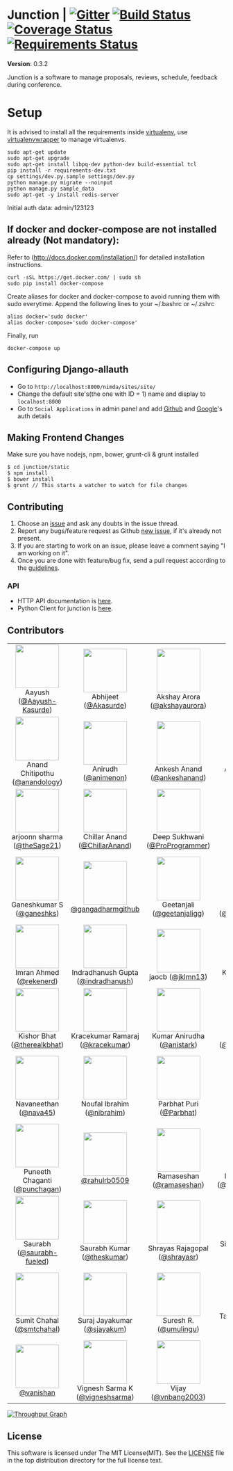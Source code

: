 Junction | [![Gitter](https://badges.gitter.im/Join%20Chat.svg)](https://gitter.im/pythonindia/junction?utm_source=badge&utm_medium=badge&utm_campaign=pr-badge&utm_content=badge) [![Build Status](https://travis-ci.org/pythonindia/junction.svg)](https://travis-ci.org/pythonindia/junction) [![Coverage Status](https://coveralls.io/repos/pythonindia/junction/badge.svg?branch=master)](https://coveralls.io/r/pythonindia/junction?branch=master) [![Requirements Status](https://requires.io/github/pythonindia/junction/requirements.svg?branch=master)](https://requires.io/github/pythonindia/junction/requirements/?branch=master)
========


**Version**: 0.3.2

Junction is a software to manage proposals, reviews, schedule, feedback during conference.

Setup
=====

It is advised to install all the requirements inside [virtualenv], use [virtualenvwrapper] to manage virtualenvs.

[virtualenv]: https://virtualenv.pypa.io/en/latest/
[virtualenvwrapper]: https://virtualenvwrapper.readthedocs.org/en/latest/

```
sudo apt-get update
sudo apt-get upgrade
sudo apt-get install libpq-dev python-dev build-essential tcl
pip install -r requirements-dev.txt
cp settings/dev.py.sample settings/dev.py
python manage.py migrate --noinput
python manage.py sample_data
sudo apt-get -y install redis-server
```

Initial auth data: admin/123123

If docker and docker-compose are not installed already (Not mandatory):
--------------------------------------------
Refer to (http://docs.docker.com/installation/) for detailed installation instructions.

```
curl -sSL https://get.docker.com/ | sudo sh
sudo pip install docker-compose
```

Create aliases for docker and docker-compose to avoid running them with sudo everytime.
Append the following lines to your ~/.bashrc or ~/.zshrc

```
alias docker='sudo docker'
alias docker-compose='sudo docker-compose'
```

Finally, run
```
docker-compose up
```


Configuring Django-allauth
---------------------------

 - Go to `http://localhost:8000/nimda/sites/site/`
 - Change the default site's(the one with ID = 1) name and display to `localhost:8000`
 - Go to `Social Applications` in admin panel and add [Github](http://django-allauth.readthedocs.org/en/latest/providers.html#github) and [Google](http://django-allauth.readthedocs.org/en/latest/providers.html#google)'s auth details

Making Frontend Changes
---------------------------
Make sure you have nodejs, npm, bower, grunt-cli & grunt installed

```
$ cd junction/static
$ npm install
$ bower install
$ grunt // This starts a watcher to watch for file changes
```


Contributing
------------

1. Choose an [issue][issue-list] and ask any doubts in the issue thread.
2. Report any bugs/feature request as Github [new issue][new-issue], if it's already not present.
3. If you are starting to work on an issue, please leave a comment saying "I am working on it".
4. Once you are done with feature/bug fix, send a pull request according to the [guidelines].

[issue-list]: https://github.com/pythonindia/junction/issues/
[new-issue]: https://github.com/pythonindia/junction/issues/new
[guidelines]: https://github.com/pythonindia/junction/blob/master/CONTRIBUTING.md

### API

- HTTP API documentation is [here](https://github.com/pythonindia/junction/blob/master/docs/api.md).
- Python Client for junction is [here](https://github.com/pythonindia/junction-client).

## Contributors

<table>
  <tr>
    <td align=center><img width=100 src=https://avatars.githubusercontent.com/u/7703416?v=3><br>Aayush (<a href=https://github.com/Aayush-Kasurde>@Aayush-Kasurde</a>)</td>
    <td align=center><img width=100 src=https://avatars.githubusercontent.com/u/633765?v=3><br>Abhijeet (<a href=https://github.com/Akasurde>@Akasurde</a>)</td>
    <td align=center><img width=100 src=https://avatars.githubusercontent.com/u/788023?v=3><br>Akshay Arora (<a href=https://github.com/akshayaurora>@akshayaurora</a>)</td>
    <td align=center><img width=100 src=https://avatars.githubusercontent.com/u/5647941?v=3><br>Amit Kumar (<a href=https://github.com/aktech>@aktech</a>)</td>
    <td align=center><img width=100 src=https://avatars.githubusercontent.com/u/316177?v=3><br>Anand B Pillai (<a href=https://github.com/pythonhacker>@pythonhacker</a>)</td>
  </tr>
  <tr>
    <td align=center><img width=100 src=https://avatars.githubusercontent.com/u/7569?v=3><br>Anand Chitipothu (<a href=https://github.com/anandology>@anandology</a>)</td>
    <td align=center><img width=100 src=https://avatars.githubusercontent.com/u/6907950?v=3><br>Anirudh (<a href=https://github.com/animenon>@animenon</a>)</td>
    <td align=center><img width=100 src=https://avatars.githubusercontent.com/u/2134563?v=3><br>Ankesh Anand (<a href=https://github.com/ankeshanand>@ankeshanand</a>)</td>
    <td align=center><img width=100 src=https://avatars.githubusercontent.com/u/2016794?v=3><br>Anshul Sharma (<a href=https://github.com/raun>@raun</a>)</td>
    <td align=center><img width=100 src=https://avatars.githubusercontent.com/u/499894?v=3><br>Anuvrat Parashar (<a href=https://github.com/bhanuvrat>@bhanuvrat</a>)</td>
  </tr>
  <tr>
    <td align=center><img width=100 src=https://avatars.githubusercontent.com/u/7693265?v=3><br>arjoonn sharma (<a href=https://github.com/theSage21>@theSage21</a>)</td>
    <td align=center><img width=100 src=https://avatars.githubusercontent.com/u/4463796?v=3><br>Chillar Anand (<a href=https://github.com/ChillarAnand>@ChillarAnand</a>)</td>
    <td align=center><img width=100 src=https://avatars.githubusercontent.com/u/3947424?v=3><br>Deep Sukhwani (<a href=https://github.com/ProProgrammer>@ProProgrammer</a>)</td>
    <td align=center><img width=100 src=https://avatars.githubusercontent.com/u/502170?v=3><br>dhilipsiva (<a href=https://github.com/dhilipsiva>@dhilipsiva</a>)</td>
    <td align=center><img width=100 src=https://avatars.githubusercontent.com/u/1227312?v=3><br>Fayaz Yusuf Khan (<a href=https://github.com/fayazkhan>@fayazkhan</a>)</td>
  </tr>
  <tr>
    <td align=center><img width=100 src=https://avatars.githubusercontent.com/u/5219194?v=3><br>Ganeshkumar S (<a href=https://github.com/ganeshks>@ganeshks</a>)</td>
    <td align=center><img width=100 src=https://avatars.githubusercontent.com/u/8327178?v=3><br><a href=https://github.com/gangadharmgithub>@gangadharmgithub</a></td>
    <td align=center><img width=100 src=https://avatars.githubusercontent.com/u/1011202?v=3><br>Geetanjali  (<a href=https://github.com/geetanjaligg>@geetanjaligg</a>)</td>
    <td align=center><img width=100 src=https://avatars.githubusercontent.com/u/13134808?v=3><br>Hari (<a href=https://github.com/haridjango123>@haridjango123</a>)</td>
    <td align=center><img width=100 src=https://avatars.githubusercontent.com/u/717628?v=3><br>Haris Ibrahim K. V. (<a href=https://github.com/harisibrahimkv>@harisibrahimkv</a>)</td>
  </tr>
  <tr>
    <td align=center><img width=100 src=https://avatars.githubusercontent.com/u/645284?v=3><br>Imran Ahmed (<a href=https://github.com/rekenerd>@rekenerd</a>)</td>
    <td align=center><img width=100 src=https://avatars.githubusercontent.com/u/2682729?v=3><br>Indradhanush Gupta (<a href=https://github.com/indradhanush>@indradhanush</a>)</td>
    <td align=center><img width=100 src=https://avatars.githubusercontent.com/u/13776892?v=3><br>jaocb  (<a href=https://github.com/jklmn13>@jklmn13</a>)</td>
    <td align=center><img width=100 src=https://avatars.githubusercontent.com/u/822537?v=3><br>Karanveer Singh (<a href=https://github.com/kvsingh>@kvsingh</a>)</td>
    <td align=center><img width=100 src=https://avatars.githubusercontent.com/u/3635354?v=3><br>Kenith Aiyappa (<a href=https://github.com/K-7>@K-7</a>)</td>
  </tr>
  <tr>
    <td align=center><img width=100 src=https://avatars.githubusercontent.com/u/7105012?v=3><br>Kishor Bhat (<a href=https://github.com/therealkbhat>@therealkbhat</a>)</td>
    <td align=center><img width=100 src=https://avatars.githubusercontent.com/u/311929?v=3><br>Kracekumar Ramaraj (<a href=https://github.com/kracekumar>@kracekumar</a>)</td>
    <td align=center><img width=100 src=https://avatars.githubusercontent.com/u/5357586?v=3><br>Kumar Anirudha (<a href=https://github.com/anistark>@anistark</a>)</td>
    <td align=center><img width=100 src=https://avatars.githubusercontent.com/u/1861842?v=3><br>Mudassir (<a href=https://github.com/mudassir0909>@mudassir0909</a>)</td>
    <td align=center><img width=100 src=https://avatars.githubusercontent.com/u/6704555?v=3><br>Nabeel Valapra (<a href=https://github.com/nabeelvalapra>@nabeelvalapra</a>)</td>
  </tr>
  <tr>
    <td align=center><img width=100 src=https://avatars.githubusercontent.com/u/1247749?v=3><br>Navaneethan (<a href=https://github.com/nava45>@nava45</a>)</td>
    <td align=center><img width=100 src=https://avatars.githubusercontent.com/u/69051?v=3><br>Noufal Ibrahim (<a href=https://github.com/nibrahim>@nibrahim</a>)</td>
    <td align=center><img width=100 src=https://avatars.githubusercontent.com/u/4817493?v=3><br>Parbhat Puri (<a href=https://github.com/Parbhat>@Parbhat</a>)</td>
    <td align=center><img width=100 src=https://avatars.githubusercontent.com/u/5495474?v=3><br>Parth Oberoi (<a href=https://github.com/hTrap>@hTrap</a>)</td>
    <td align=center><img width=100 src=https://avatars.githubusercontent.com/u/14878279?v=3><br>Peeyush Aggarwal (<a href=https://github.com/dhuadaar>@dhuadaar</a>)</td>
  </tr>
  <tr>
    <td align=center><img width=100 src=https://avatars.githubusercontent.com/u/315678?v=3><br>Puneeth Chaganti (<a href=https://github.com/punchagan>@punchagan</a>)</td>
    <td align=center><img width=100 src=https://avatars.githubusercontent.com/u/13493137?v=3><br><a href=https://github.com/rahulrb0509>@rahulrb0509</a></td>
    <td align=center><img width=100 src=https://avatars.githubusercontent.com/u/5002019?v=3><br>Ramaseshan (<a href=https://github.com/ramaseshan>@ramaseshan</a>)</td>
    <td align=center><img width=100 src=https://avatars.githubusercontent.com/u/2959038?v=3><br>Ravi Shanker B (<a href=https://github.com/ravishanker404>@ravishanker404</a>)</td>
    <td align=center><img width=100 src=https://avatars.githubusercontent.com/u/1109442?v=3><br>Sai Krishna (<a href=https://github.com/psykrsna>@psykrsna</a>)</td>
  </tr>
  <tr>
    <td align=center><img width=100 src=https://avatars.githubusercontent.com/u/3982193?v=3><br>Saurabh (<a href=https://github.com/saurabh-fueled>@saurabh-fueled</a>)</td>
    <td align=center><img width=100 src=https://avatars.githubusercontent.com/u/236356?v=3><br>Saurabh Kumar (<a href=https://github.com/theskumar>@theskumar</a>)</td>
    <td align=center><img width=100 src=https://avatars.githubusercontent.com/u/240368?v=3><br>Shrayas Rajagopal (<a href=https://github.com/shrayasr>@shrayasr</a>)</td>
    <td align=center><img width=100 src=https://avatars.githubusercontent.com/u/2163422?v=3><br>Sivasubramaniam Arunachalam (<a href=https://github.com/sivaa>@sivaa</a>)</td>
    <td align=center><img width=100 src=https://avatars.githubusercontent.com/u/5251453?v=3><br><a href=https://github.com/sjose1x>@sjose1x</a></td>
  </tr>
  <tr>
    <td align=center><img width=100 src=https://avatars.githubusercontent.com/u/6754255?v=3><br>Sumit Chahal (<a href=https://github.com/smtchahal>@smtchahal</a>)</td>
    <td align=center><img width=100 src=https://avatars.githubusercontent.com/u/12380569?v=3><br>Suraj Jayakumar (<a href=https://github.com/sjayakum>@sjayakum</a>)</td>
    <td align=center><img width=100 src=https://avatars.githubusercontent.com/u/5258890?v=3><br>Suresh R. (<a href=https://github.com/umulingu>@umulingu</a>)</td>
    <td align=center><img width=100 src=https://avatars.githubusercontent.com/u/4143778?v=3><br>Tapasweni Pathak (<a href=https://github.com/tapasweni-pathak>@tapasweni-pathak</a>)</td>
    <td align=center><img width=100 src=https://avatars.githubusercontent.com/u/8518239?v=3><br>The Gitter Badger (<a href=https://github.com/gitter-badger>@gitter-badger</a>)</td>
  </tr>
  <tr>
    <td align=center><img width=100 src=https://avatars.githubusercontent.com/u/9103291?v=3><br><a href=https://github.com/vanishan>@vanishan</a></td>
    <td align=center><img width=100 src=https://avatars.githubusercontent.com/u/889999?v=3><br>Vignesh Sarma K (<a href=https://github.com/vigneshsarma>@vigneshsarma</a>)</td>
    <td align=center><img width=100 src=https://avatars.githubusercontent.com/u/316253?v=3><br>Vijay (<a href=https://github.com/vnbang2003>@vnbang2003</a>)</td>
    <td align=center><img width=100 src=https://avatars.githubusercontent.com/u/6693374?v=3><br>Vinay Singh (<a href=https://github.com/vinay13>@vinay13</a>)</td>
    <td align=center><img width=100 src=https://avatars.githubusercontent.com/u/7351791?v=3><br>Rahul Arora (<a href=https://github.com/rahulxxarora>@rahulxxarora</a>)</td>
  </tr>
</table>


[![Throughput Graph](https://graphs.waffle.io/pythonindia/junction/throughput.svg)](https://waffle.io/pythonindia/junction/metrics/throughput)

License
-------

This software is licensed under The MIT License(MIT). See the [LICENSE][LICENSE] file in the top distribution directory for the full license text.

[LICENSE]: https://github.com/pythonindia/junction/blob/master/LICENSE
